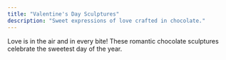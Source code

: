 ```yaml
---
title: "Valentine's Day Sculptures"
description: "Sweet expressions of love crafted in chocolate."
---
```


Love is in the air and in every bite! These romantic chocolate sculptures celebrate the sweetest day of the year.
